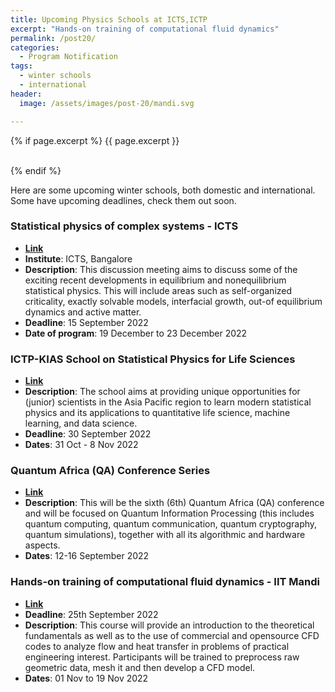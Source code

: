 ```yaml
---
title: Upcoming Physics Schools at ICTS,ICTP
excerpt: "Hands-on training of computational fluid dynamics"
permalink: /post20/
categories:
  - Program Notification
tags:
  - winter schools
  - international
header:
  image: /assets/images/post-20/mandi.svg

---
```


{% if page.excerpt %}
<span class="excerpt">{{ page.excerpt }}</span>

<br>
{% endif %}

Here are some upcoming winter schools, both domestic and international. Some have upcoming deadlines, check them out soon.

### Statistical physics of complex systems - ICTS

- [**Link**](https://icts.res.in/discussion-meeting/SPCS2022)
- **Institute**: ICTS, Bangalore
- **Description**: This discussion meeting aims to discuss some of the exciting recent developments in equilibrium and nonequilibrium statistical physics. This will include areas such as self-organized criticality, exactly solvable models, interfacial growth, out-of equilibrium dynamics and active matter. 
- **Deadline**: 15 September 2022
- **Date of program**: 19 December to 23 December 2022

### ICTP-KIAS School on Statistical Physics for Life Sciences

- [**Link**](https://indico.ictp.it/event/9836/)
- **Description**:  The school aims at providing unique opportunities for (junior) scientists in the Asia Pacific region to learn modern statistical physics and its applications to quantitative life science, machine learning, and data science. 
- **Deadline**: 30 September 2022
- **Dates**: 31 Oct - 8 Nov 2022

### Quantum Africa (QA) Conference Series

- [**Link**](https://qa.eaifr.org/?page_id=739)
- **Description**: This will be the sixth (6th) Quantum Africa (QA) conference and will be focused on Quantum Information Processing (this includes quantum computing, quantum communication, quantum cryptography, quantum simulations), together with all its algorithmic and hardware aspects.
- **Dates**: 12-16 September 2022

### Hands-on training of computational fluid dynamics - IIT Mandi

- [**Link**](https://research.iitmandi.ac.in/cfd_hpkvn/)
- **Deadline**: 25th September 2022
- **Description**: This course will provide an introduction to the theoretical fundamentals as well as to the use of commercial and opensource CFD codes to analyze flow and heat transfer in problems of practical engineering interest. Participants will be trained to preprocess raw geometric data, mesh it and then develop a CFD model.
- **Dates**: 01 Nov to 19 Nov 2022
